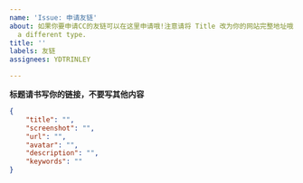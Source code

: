 ```yaml
---
name: 'Issue: 申请友链'
about: 如果你要申请CC的友链可以在这里申请哦!注意请将 Title 改为你的网站完整地址哦！ If this doesn’t look right, choose
  a different type.
title: ''
labels: 友链
assignees: YDTRINLEY

---
```


**标题请书写你的链接，不要写其他内容**
<!-- 请在下方代码块的双引号中填写 -->
```json
{
    "title": "",
    "screenshot": "",
    "url": "",
    "avatar": "",
    "description": "",
    "keywords": ""
}
```

<!--
"title": "站点名称",
"screenshot": "站点预览图链接",
"url": "站点链接",
"avatar": "头像链接",
"description": "站点描述",
"keywords": "关键词，作为分组名"
-->

<!-- 示例 -->

<!--
"title": "幻世 游戏人间",
"screenshot": "https://image.thum.io/get/width/400/crop/800/allowJPG/wait/20/noanimate/https://yd-cfcz.art",
"url": "https://www.yd-cfcz.art",
"avatar": "https://cdn.jsdelivr.net/gh/YDTRINLEY/YDTRINLEY.github.io/img/avatar.png",
"description": "YD·N次元药师的栖息地",
"keywords": ""
-->
